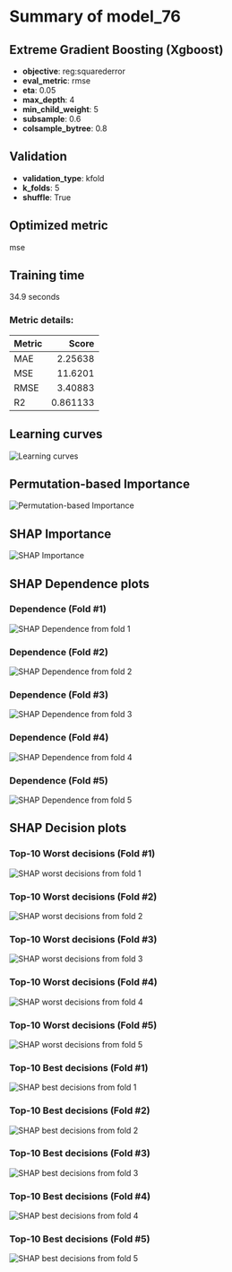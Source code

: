 # Summary of model_76

## Extreme Gradient Boosting (Xgboost)
- **objective**: reg:squarederror
- **eval_metric**: rmse
- **eta**: 0.05
- **max_depth**: 4
- **min_child_weight**: 5
- **subsample**: 0.6
- **colsample_bytree**: 0.8

## Validation
 - **validation_type**: kfold
 - **k_folds**: 5
 - **shuffle**: True

## Optimized metric
mse

## Training time

34.9 seconds

### Metric details:
| Metric   |     Score |
|:---------|----------:|
| MAE      |  2.25638  |
| MSE      | 11.6201   |
| RMSE     |  3.40883  |
| R2       |  0.861133 |



## Learning curves
![Learning curves](learning_curves.png)

## Permutation-based Importance
![Permutation-based Importance](permutation_importance.png)

## SHAP Importance
![SHAP Importance](shap_importance.png)

## SHAP Dependence plots

### Dependence (Fold #1)
![SHAP Dependence from fold 1](learner_1_shap_dependence.png)
### Dependence (Fold #2)
![SHAP Dependence from fold 2](learner_2_shap_dependence.png)
### Dependence (Fold #3)
![SHAP Dependence from fold 3](learner_3_shap_dependence.png)
### Dependence (Fold #4)
![SHAP Dependence from fold 4](learner_4_shap_dependence.png)
### Dependence (Fold #5)
![SHAP Dependence from fold 5](learner_5_shap_dependence.png)

## SHAP Decision plots

### Top-10 Worst decisions (Fold #1)
![SHAP worst decisions from fold 1](learner_1_shap_worst_decisions.png)
### Top-10 Worst decisions (Fold #2)
![SHAP worst decisions from fold 2](learner_2_shap_worst_decisions.png)
### Top-10 Worst decisions (Fold #3)
![SHAP worst decisions from fold 3](learner_3_shap_worst_decisions.png)
### Top-10 Worst decisions (Fold #4)
![SHAP worst decisions from fold 4](learner_4_shap_worst_decisions.png)
### Top-10 Worst decisions (Fold #5)
![SHAP worst decisions from fold 5](learner_5_shap_worst_decisions.png)
### Top-10 Best decisions (Fold #1)
![SHAP best decisions from fold 1](learner_1_shap_best_decisions.png)
### Top-10 Best decisions (Fold #2)
![SHAP best decisions from fold 2](learner_2_shap_best_decisions.png)
### Top-10 Best decisions (Fold #3)
![SHAP best decisions from fold 3](learner_3_shap_best_decisions.png)
### Top-10 Best decisions (Fold #4)
![SHAP best decisions from fold 4](learner_4_shap_best_decisions.png)
### Top-10 Best decisions (Fold #5)
![SHAP best decisions from fold 5](learner_5_shap_best_decisions.png)